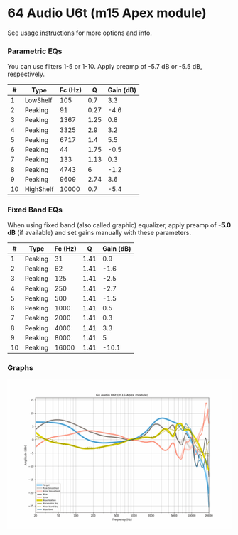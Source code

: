 # 64 Audio U6t (m15 Apex module)
See [usage instructions](https://github.com/jaakkopasanen/AutoEq#usage) for more options and info.

### Parametric EQs
You can use filters 1-5 or 1-10. Apply preamp of -5.7 dB or -5.5 dB, respectively.

|   # | Type      |   Fc (Hz) |    Q |   Gain (dB) |
|-----|-----------|-----------|------|-------------|
|   1 | LowShelf  |       105 | 0.7  |         3.3 |
|   2 | Peaking   |        91 | 0.27 |        -4.6 |
|   3 | Peaking   |      1367 | 1.25 |         0.8 |
|   4 | Peaking   |      3325 | 2.9  |         3.2 |
|   5 | Peaking   |      6717 | 1.4  |         5.5 |
|   6 | Peaking   |        44 | 1.75 |        -0.5 |
|   7 | Peaking   |       133 | 1.13 |         0.3 |
|   8 | Peaking   |      4743 | 6    |        -1.2 |
|   9 | Peaking   |      9609 | 2.74 |         3.6 |
|  10 | HighShelf |     10000 | 0.7  |        -5.4 |

### Fixed Band EQs
When using fixed band (also called graphic) equalizer, apply preamp of **-5.0 dB** (if available) and set gains manually with these parameters.

|   # | Type    |   Fc (Hz) |    Q |   Gain (dB) |
|-----|---------|-----------|------|-------------|
|   1 | Peaking |        31 | 1.41 |         0.9 |
|   2 | Peaking |        62 | 1.41 |        -1.6 |
|   3 | Peaking |       125 | 1.41 |        -2.5 |
|   4 | Peaking |       250 | 1.41 |        -2.7 |
|   5 | Peaking |       500 | 1.41 |        -1.5 |
|   6 | Peaking |      1000 | 1.41 |         0.5 |
|   7 | Peaking |      2000 | 1.41 |         0.3 |
|   8 | Peaking |      4000 | 1.41 |         3.3 |
|   9 | Peaking |      8000 | 1.41 |         5   |
|  10 | Peaking |     16000 | 1.41 |       -10.1 |

### Graphs
![](./64%20Audio%20U6t%20(m15%20Apex%20module).png)
